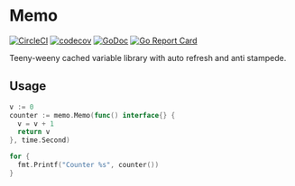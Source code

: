 # Memo

[![CircleCI](https://dl.circleci.com/status-badge/img/gh/ganglio/memo/tree/master.svg?style=shield)](https://dl.circleci.com/status-badge/redirect/gh/ganglio/memo/tree/master)
[![codecov](https://codecov.io/gh/ganglio/memo/branch/master/graph/badge.svg)](https://codecov.io/gh/ganglio/memo)
[![GoDoc](https://godoc.org/github.com/ganglio/memo?status.svg)](https://godoc.org/github.com/ganglio/memo)
[![Go Report Card](https://goreportcard.com/badge/github.com/ganglio/memo)](https://goreportcard.com/report/github.com/ganglio/memo)

Teeny-weeny cached variable library with auto refresh and anti stampede.

## Usage

```go
v := 0
counter := memo.Memo(func() interface{} {
  v = v + 1
  return v
}, time.Second)

for {
  fmt.Printf("Counter %s", counter())
}
```
